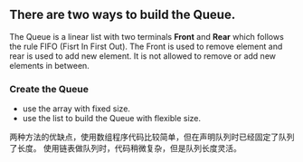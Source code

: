 ## There are two ways to build the Queue.

The Queue is a linear list with two terminals **Front** and **Rear** which follows the rule 
FIFO (Fisrt In First Out). The Front is used to remove element and rear is used to add new element.
It is not allowed to remove or add new elements in between.

### Create the Queue
- use the array with fixed size.
- use the list to build the Queue with flexible size.

两种方法的优缺点，使用数组程序代码比较简单，但在声明队列时已经固定了队列了长度。
使用链表做队列时，代码稍微复杂，但是队列长度灵活。


